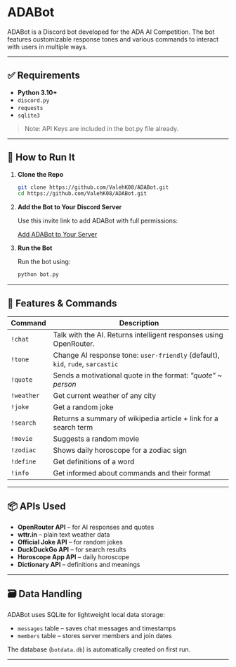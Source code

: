 
# ADABot
ADABot is a Discord bot developed for the ADA AI Competition. The bot features customizable response tones and various commands to interact with users in multiple ways.

---

## ✅ Requirements

- **Python 3.10+**
- `discord.py`
- `requests`
- `sqlite3`
>Note: API Keys are included in the bot.py file already.
---

## 🚀 How to Run It

1. **Clone the Repo**

   ```bash
   git clone https://github.com/ValehK08/ADABot.git
   cd https://github.com/ValehK08/ADABot.git
   ```

2. **Add the Bot to Your Discord Server**

   Use this invite link to add ADABot with full permissions:

   [Add ADABot to Your Server](https://discord.com/oauth2/authorize?client_id=1360228903729369278&permissions=8&integration_type=0&scope=bot)

3. **Run the Bot**

   Run the bot using:

   ```bash
   python bot.py
   ```

---

## 🧠 Features & Commands

| Command       | Description                                                                 |
|---------------|-----------------------------------------------------------------------------|
| `!chat`       | Talk with the AI. Returns intelligent responses using OpenRouter.           |
| `!tone`       | Change AI response tone: `user-friendly` (default), `kid`, `rude`, `sarcastic` |
| `!quote`      | Sends a motivational quote in the format: *"quote" ~ person*                |
| `!weather`    | Get current weather of any city                   |
| `!joke`       | Get a random joke                                                           |
| `!search`     | Returns a summary of wikipedia article + link for a search term         |
| `!movie`      | Suggests a random movie                                                     |
| `!zodiac`     | Shows daily horoscope for a zodiac sign              |
| `!define`     | Get definitions of a word                         |
| `!info`     | Get informed about commands and their format                        |

---

## 📦 APIs Used

- **OpenRouter API** – for AI responses and quotes
- **wttr.in** – plain text weather data
- **Official Joke API** – for random jokes
- **DuckDuckGo API** – for search results
- **Horoscope App API** – daily horoscope
- **Dictionary API** – definitions and meanings

---

## 🗃️ Data Handling

ADABot uses SQLite for lightweight local data storage:

- `messages` table – saves chat messages and timestamps
- `members` table – stores server members and join dates

The database (`botdata.db`) is automatically created on first run.

---
